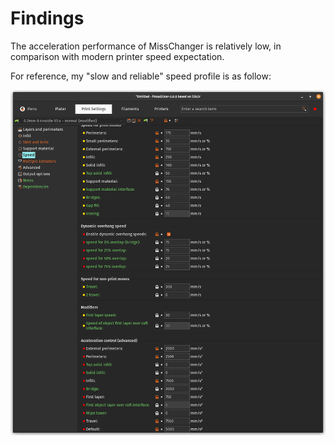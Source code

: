 # Findings

The acceleration performance of MissChanger is relatively low, in comparison with modern printer speed expectation.

For reference, my "slow and reliable" speed profile is as follow:

![](./Slicer_Speed.png)

